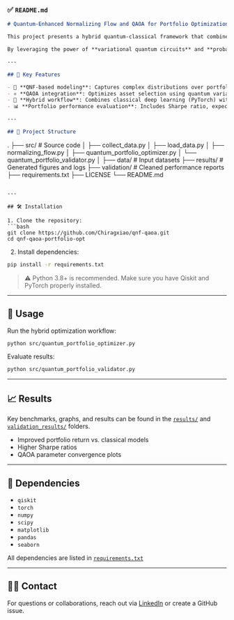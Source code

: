 ### ✅ `README.md`

```markdown
# Quantum-Enhanced Normalizing Flow and QAOA for Portfolio Optimization

This project presents a hybrid quantum-classical framework that combines **Quantum Approximate Optimization Algorithm (QAOA)** with a **Quantum-Enhanced Normalizing Flow (QNF)** model to solve financial **portfolio optimization** problems.

By leveraging the power of **variational quantum circuits** and **probabilistic deep learning**, this approach aims to outperform traditional classical optimization methods in high-dimensional, constraint-heavy financial environments.

---

## 📌 Key Features

- 🧠 **QNF-based modeling**: Captures complex distributions over portfolio weights.
- ⚛️ **QAOA integration**: Optimizes asset selection using quantum variational circuits (Qiskit).
- 🔄 **Hybrid workflow**: Combines classical deep learning (PyTorch) with quantum computing (Qiskit).
- 📊 **Portfolio performance evaluation**: Includes Sharpe ratio, expected returns, and risk assessment.

---

## 📂 Project Structure

```

.
├── src/                        # Source code
│   ├── collect\_data.py
│   ├── load\_data.py
│   ├── normalizing\_flow\.py
│   ├── quantum\_portfolio\_optimizer.py
│   └── quantum\_portfolio\_validator.py
│
├── data/                      # Input datasets
├── results/                   # Generated figures and logs
├── validation/                # Cleaned performance reports
├── requirements.txt
├── LICENSE
└── README.md

````

---

## 🛠️ Installation

1. Clone the repository:
```bash
git clone https://github.com/Chiragxiao/qnf-qaoa.git
cd qnf-qaoa-portfolio-opt
````

2. Install dependencies:

```bash
pip install -r requirements.txt
```

> ⚠️ Python 3.8+ is recommended. Make sure you have Qiskit and PyTorch properly installed.

---

## 🚀 Usage

Run the hybrid optimization workflow:

```bash
python src/quantum_portfolio_optimizer.py
```

Evaluate results:

```bash
python src/quantum_portfolio_validator.py
```

---

## 📈 Results

Key benchmarks, graphs, and results can be found in the [`results/`](./results/) and [`validation_results/`](./validation_results/) folders.

* Improved portfolio return vs. classical models
* Higher Sharpe ratios
* QAOA parameter convergence plots

---

## 🧪 Dependencies

* `qiskit`
* `torch`
* `numpy`
* `scipy`
* `matplotlib`
* `pandas`
* `seaborn`

All dependencies are listed in [`requirements.txt`](./requirements.txt)

---

## 🙋‍♂️ Contact

For questions or collaborations, reach out via [LinkedIn](https://www.linkedin.com/in/chirag-solanki98) or create a GitHub issue.
